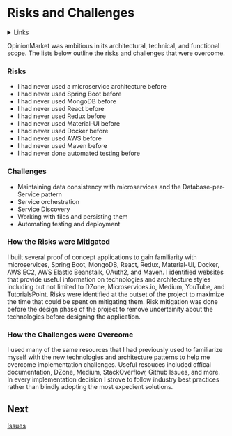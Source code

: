 # Risks and Challenges

<details>
  <summary>Links</summary>
  
  ## Portfolio Links
  - [Introduction](https://github.com/JoshVandeWalle/OpinionMarket/blob/main/Introduction.md "Introduction")  
  - [Requirements](https://github.com/JoshVandeWalle/OpinionMarket/blob/main/Requirements.md "Requirements")  
  - [Technologies](https://github.com/JoshVandeWalle/OpinionMarket/blob/main/Technologies.md "Technolgoies")  
  - [Technical Approach](https://github.com/JoshVandeWalle/OpinionMarket/blob/main/Approach.md "Technical Approach")  
  - [Risks & Challenges](https://github.com/JoshVandeWalle/OpinionMarket/blob/main/RisksAndChallenges.md "Risks & Challenges")  
  - [Issues](https://github.com/JoshVandeWalle/OpinionMarket/blob/main/Issues.md "Issues")  
  ## External Links
  - [OpinionMarket](http://clientapp6-env.eba-sifj8dsx.us-west-1.elasticbeanstalk.com/ "OpinionMarket")  
  - [Swagger](https://app.swaggerhub.com/apis/JoshV3742/Capstone/1.0.0 "Swagger")  
</details>

OpinionMarket was ambitious in its architectural, technical, and functional scope. The lists below outline the risks and challenges that were overcome.

### Risks
- I had never used a microservice architecture before
- I had never used Spring Boot before
- I had never used MongoDB before
- I had never used React before
- I had never used Redux before
- I had never used Material-UI before
- I had never used Docker before
- I had never used AWS before
- I had never used Maven before
- I had never done automated testing before

### Challenges
- Maintaining data consistency with microservices and the Database-per-Service pattern
- Service orchestration
- Service Discovery
- Working with files and persisting them
- Automating testing and deployment

### How the Risks were Mitigated
I built several proof of concept applications to gain familiarity with microservices, Spring Boot, MongoDB, React, Redux, Material-UI, Docker, AWS EC2, AWS Elastic Beanstalk, OAuth2, and Maven. I identified websites that provide useful information on technologies and architecture styles including but not limited to DZone, Microservices.io, Medium, YouTube, and TutorialsPoint. Risks were identified at the outset of the project to maximize the time that could be spent on mitigating them. Risk mitigation was done before the design phase of the project to remove uncertainity about the technologies before designing the application.

### How the Challenges were Overcome
I used many of the same resources that I had previously used to familiarize myself with the new technologies and architecture patterns to help me overcome implementation challenges. Useful resouces included offical documentation, DZone, Medium, StackOverflow, Github Issues, and more. In every implementation decision I strove to follow industry best practices rather than blindly adopting the most expedient solutions.

## Next 
[Issues](https://github.com/JoshVandeWalle/OpinionMarket/blob/main/Issues.md "Issues")

